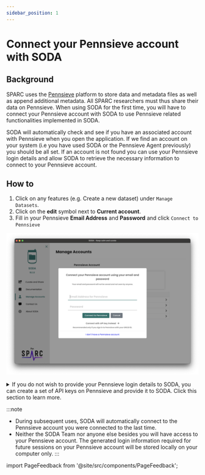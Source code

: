 ```yaml
---
sidebar_position: 1
---
```


# Connect your Pennsieve account with SODA

## Background

SPARC uses the [Pennsieve](https://app.pennsieve.net/) platform to store data and metadata files as well as append additional metadata. All SPARC researchers must thus share their data on Pennsieve. When using SODA for the first time, you will have to connect your Pennsieve account with SODA to use Pennsieve related functionalities implemented in SODA.

SODA will automatically check and see if you have an associated account with Pennsieve when you open the application. If we find an account on your system (i.e you have used SODA or the Pennsieve Agent previously) you should be all set. If an account is not found you can use your Pennsieve login details and allow SODA to retrieve the necessary information to connect to your Pennsieve account.

## How to

1. Click on any features (e.g. Create a new dataset) under `Manage Datasets`.
2. Click on the **edit** symbol next to **Current account**.
3. Fill in your Pennsieve **Email Address** and **Password** and click `Connect to Pennsieve`

![](https://github.com/fairdataihub/SODA-for-SPARC/blob/main/docs/documentation/Manage-datasets/Connect-to-BF/connect-to-PS-SODA.png?raw=true)

<details><summary>If you do not wish to provide your Pennsieve login details to SODA, you can create a set of API keys on Pennsieve and provide it to SODA. Click this section to learn more.</summary>
<p>

:::caution
Some features of SODA might not work if you add your API keys to SODA in this method. We recommend that you use the [username/password entry method](#how-to) to guarantee that only the relevant information needed for SODA is used.
:::


#### How to

1. Click on any features (e.g. Create a new dataset) under `Manage Datasets`.
2. Click on the edit symbol next to `Current account`.
3. In the new pop-up window click on `I want to connect with an API key instead` at the bottom of the pop-up.
4.  Follow the instructions on the Pennsieve help page to get a **key name**, **API key**, and **API secret** from your Pennsieve account. Make sure you are under the `SPARC Consortium` organization on Pennsieve when you generate the API key and secret.
    ![](https://github.com/fairdataihub/SODA-for-SPARC/blob/main/docs/documentation/Manage-datasets/Connect-to-BF/consortium-bf-account.PNG?raw=true)
5. Enter your **key name**, **API key**, and **API secret** in the corresponding fields then click on `Add`.
    ![](https://github.com/fairdataihub/SODA-for-SPARC/blob/main/docs/documentation/Manage-datasets/Connect-to-BF/connect-to-blackfynn.gif?raw=true)

</p>
</details>

:::note
- During subsequent uses, SODA will automatically connect to the Pennsieve account you were connected to the last time.
- Neither the SODA Team nor anyone else besides you will have access to your Pennsieve account. The generated login information required for future sessions on your Pennsieve account will be stored locally on your computer only.
:::


import PageFeedback from '@site/src/components/PageFeedback';

<PageFeedback />
